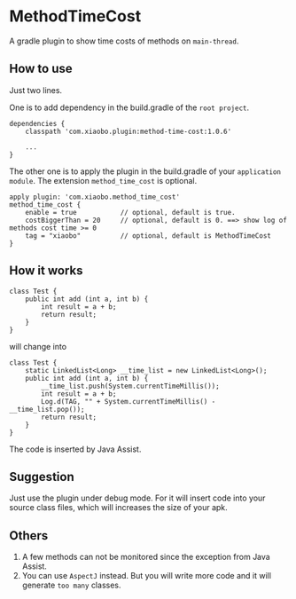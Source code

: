 # MethodTimeCost
A gradle plugin to show time costs of methods on `main-thread`.

## How to use
Just two lines.

One is to add dependency in the build.gradle of the `root project`.

    dependencies {
        classpath 'com.xiaobo.plugin:method-time-cost:1.0.6'

        ...
    }

The other one is to apply the plugin in the build.gradle of your `application module`. The extension `method_time_cost` is optional.

    apply plugin: 'com.xiaobo.method_time_cost'
    method_time_cost {
        enable = true           // optional, default is true.
        costBiggerThan = 20     // optional, default is 0. ==> show log of methods cost time >= 0
        tag = "xiaobo"          // optional, default is MethodTimeCost
    }

## How it works

    class Test {
        public int add (int a, int b) {
            int result = a + b;
            return result;
        }
    }

will change into

    class Test {
        static LinkedList<Long> __time_list = new LinkedList<Long>();
        public int add (int a, int b) {
            __time_list.push(System.currentTimeMillis());
            int result = a + b;
            Log.d(TAG, "" + System.currentTimeMillis() - __time_list.pop());
            return result;
        }
    }

The code is inserted by Java Assist.

## Suggestion
Just use the plugin under debug mode. For it will insert code into your source class files, which will increases the size of your apk.

## Others
1. A few methods can not be monitored since the exception from Java Assist.
2. You can use `AspectJ` instead. But you will write more code and it will generate `too many` classes.